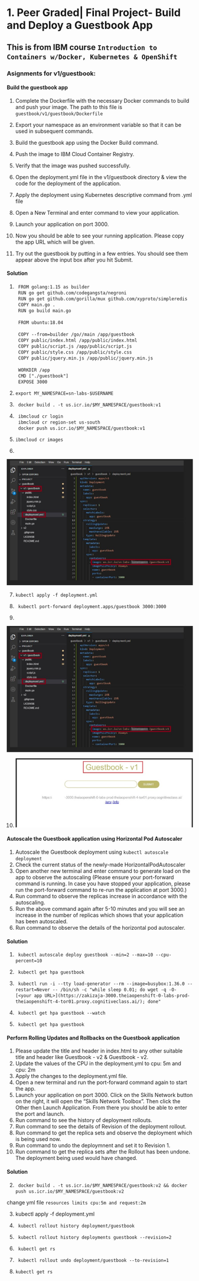 # 1. Peer Graded| Final Project- Build and Deploy a Guestbook App

##  This is from IBM course `Introduction to Containers w/Docker, Kubernetes & OpenShift`

###  Asignments for v1/guestbook:

####  Build the guestbook app
1. Complete the Dockerfile with the necessary Docker commands to build and push your image. The path to this file is `guestbook/v1/guestbook/Dockerfile`

2. Export your namespace as an environment variable so that it can be used in subsequent commands.
3. Build the guestbook app using the Docker Build command.
4. Push the image to IBM Cloud Container Registry.
5. Verify that the image was pushed successfully.
6. Open the deployment.yml file in the v1/guestbook directory & view the code for the deployment of the application.
7. Apply the deployment using Kubernetes descriptive command from .yml file
8. Open a New Terminal and enter command to view your application.
9. Launch your application on port 3000.
10. Now you should be able to see your running application. Please copy the app URL which will be given.
11. Try out the guestbook by putting in a few entries. You should see them appear above the input box after you hit Submit.

####  Solution 
1. 
        FROM golang:1.15 as builder
        RUN go get github.com/codegangsta/negroni
        RUN go get github.com/gorilla/mux github.com/xyproto/simpleredis
        COPY main.go .
        RUN go build main.go

        FROM ubuntu:18.04

        COPY --from=builder /go//main /app/guestbook
        COPY public/index.html /app/public/index.html
        COPY public/script.js /app/public/script.js
        COPY public/style.css /app/public/style.css
        COPY public/jquery.min.js /app/public/jquery.min.js

        WORKDIR /app
        CMD ["./guestbook"]
        EXPOSE 3000

2. 
       export MY_NAMESPACE=sn-labs-$USERNAME

3. 
        docker build . -t us.icr.io/$MY_NAMESPACE/guestbook:v1

4. 
        ibmcloud cr login
        ibmcloud cr region-set us-south
        docker push us.icr.io/$MY_NAMESPACE/guestbook:v1

5. 
       ibmcloud cr images

6. 
  ![image info](./images/v1-yml-file.jpg)

7. 
       kubectl apply -f deployment.yml

8. 
        kubectl port-forward deployment.apps/guestbook 3000:3000

9. 
![image info](./images/v1-start-app.jpg)

10. 
    ![image info](./images/v1-guestbook-app.jpg)
####  Autoscale the Guestbook application using Horizontal Pod Autoscaler
1. Autoscale the Guestbook deployment using `kubectl autoscale deployment`
2. Check the current status of the newly-made HorizontalPodAutoscaler
3. Open another new terminal and enter command to generate load on the app to observe the autoscaling (Please ensure your port-forward command is running. In case you have stopped your application, please run the port-forward command to re-run the application at port 3000.)
4. Run command to observe the replicas increase in accordance with the autoscaling.
5. Run the above command again after 5-10 minutes and you will see an increase in the number of replicas which shows that your application has been autoscaled.
6. Run command to observe the details of the horizontal pod autoscaler.
  
#### Solution
1. 
        kubectl autoscale deploy guestbook --min=2 --max=10 --cpu-percent=10
2. 
        kubectl get hpa guestbook

3. 
        kubectl run -i --tty load-generator --rm --image=busybox:1.36.0 --restart=Never -- /bin/sh -c "while sleep 0.01; do wget -q -O- [<your app URL>](https://zakizaja-3000.theiaopenshift-0-labs-prod-theiaopenshift-4-tor01.proxy.cognitiveclass.ai/); done"

4. 
        kubectl get hpa guestbook --watch

6. 
        kubectl get hpa guestbook

#### Perform Rolling Updates and Rollbacks on the Guestbook application
1. Please update the title and header in index.html to any other suitable title and header like <Your name> Guestbook - v2 & Guestbook - v2.
2. Update the values of the CPU in the deployment.yml to cpu: 5m and cpu: 2m 
3. Apply the changes to the deployment.yml file.
4. Open a new terminal and run the port-forward command again to start the app.
5. Launch your application on port 3000. Click on the Skills Network button on the right, it will open the “Skills Network Toolbox”. Then click the Other then Launch Application. From there you should be able to enter the port and launch.
6. Run command to see the history of deployment rollouts.
7. Run command to see the details of Revision of the deployment rollout.
8. Run command to get the replica sets and observe the deployment which is being used now.
9. Run command to undo the deploymnent and set it to Revision 1.
10. Run command to get the replica sets after the Rollout has been undone. The deployment being used would have changed.

#### Solution
2. 
        docker build . -t us.icr.io/$MY_NAMESPACE/guestbook:v2 && docker push us.icr.io/$MY_NAMESPACE/guestbook:v2

change  yml file `resources limits cpu:5m and request:2m`

3. 
    kubectl apply -f deployment.yml

6. 
        kubectl rollout history deployment/guestbook
7. 
        kubectl rollout history deployments guestbook --revision=2
8. 
        kubectl get rs
9. 
        kubectl rollout undo deployment/guestbook --to-revision=1
10. 
        kubectl get rs